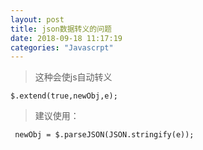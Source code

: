 ```yaml
---
layout: post
title: json数据转义的问题
date: 2018-09-18 11:17:19
categories: "Javascrpt" 
---
```



> 这种会使js自动转义

```
$.extend(true,newObj,e); 
```

>建议使用：


```
 newObj = $.parseJSON(JSON.stringify(e));  

```
